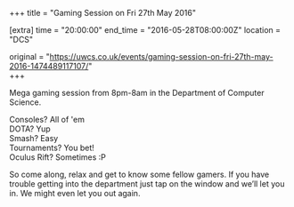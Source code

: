 +++
title = "Gaming Session on Fri 27th May 2016"

[extra]
time = "20:00:00"
end_time = "2016-05-28T08:00:00Z"
location = "DCS"

original = "https://uwcs.co.uk/events/gaming-session-on-fri-27th-may-2016-1474489117107/"    
+++

Mega gaming session from 8pm-8am in the Department of Computer Science.

Consoles? All of 'em  
DOTA? Yup  
Smash? Easy  
Tournaments? You bet\!  
Oculus Rift? Sometimes :P

So come along, relax and get to know some fellow gamers. If you have trouble getting into the department just tap on the window and we’ll let you in. We might even let you out again.

